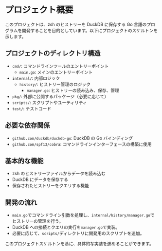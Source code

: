 # プロジェクト概要

このプロジェクトは、zsh のヒストリーを DuckDB に保存する Go 言語のプログラムを開発することを目的としています。以下にプロジェクトのスケルトンを示します。

## プロジェクトのディレクトリ構造

- `cmd/`: コマンドラインツールのエントリーポイント
  - `main.go`: メインのエントリーポイント
- `internal/`: 内部ロジック
  - `history/`: ヒストリー管理のロジック
    - `manager.go`: ヒストリーの読み込み、保存、管理
- `pkg/`: 外部に公開するパッケージ（必要に応じて）
- `scripts/`: スクリプトやユーティリティ
- `test/`: テストコード

## 必要な依存関係

- `github.com/duckdb/duckdb-go`: DuckDB の Go バインディング
- `github.com/spf13/cobra`: コマンドラインインターフェースの構築に使用

## 基本的な機能

- zsh のヒストリーファイルからデータを読み込む
- DuckDB にデータを保存する
- 保存されたヒストリーをクエリする機能

## 開発の流れ

- `main.go`でコマンドライン引数を処理し、`internal/history/manager.go`でヒストリーの管理を行う。
- DuckDB への接続とクエリの実行を`manager.go`で実装。
- 必要に応じて、`scripts/`ディレクトリに開発用のスクリプトを追加。

このプロジェクトスケルトンを基に、具体的な実装を進めることができます。
